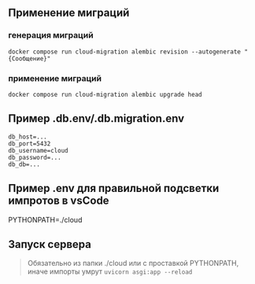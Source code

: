 ## Применение миграций

### генерация миграций
`docker compose run cloud-migration alembic revision --autogenerate "{Сообщение}"`

### применение миграций
`docker compose run cloud-migration alembic upgrade head`

## Пример .db.env/.db.migration.env
```
db_host=...
db_port=5432
db_username=cloud
db_password=...
db_db=...
```

## Пример .env для  правильной подсветки импротов в vsCode
PYTHONPATH=./cloud

## Запуск сервера
> Обязательно из папки ./cloud или с проставкой PYTHONPATH, иначе импорты умрут
`uvicorn asgi:app --reload`